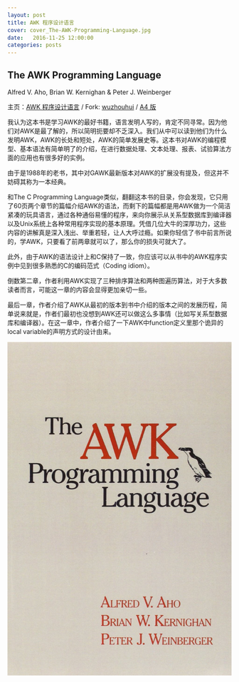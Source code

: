 ```yaml
---
layout: post
title: AWK 程序设计语言
cover: cover_The-AWK-Programming-Language.jpg
date:   2016-11-25 12:00:00
categories: posts
---
```


## The AWK Programming Language
Alfred V. Aho, Brian W. Kernighan & Peter J. Weinberger

主页：[AWK 程序设计语言](https://github.com/M-Mono/The-AWK-Programming-Language) / Fork: [wuzhouhui](https://github.com/wuzhouhui/awk) / [A4 版](https://github.com/M-Mono/The-AWK-Programming-Language/raw/master/The%20AWK%20Programming%20Language%20(A4).pdf)

我认为这本书是学习AWK的最好书籍，语言发明人写的，肯定不同寻常。因为他们对AWK是最了解的，所以简明扼要却不乏深入。我们从中可以读到他们为什么发明AWK，AWK的长处和短处，AWK的简单发展史等。这本书对AWK的编程模型、基本语法有简单明了的介绍，在进行数据处理、文本处理、报表、试验算法方面的应用也有很多好的实例。

由于是1988年的老书，其中对GAWK最新版本对AWK的扩展没有提及，但这并不妨碍其称为一本经典。

和The C Programming Language类似，翻翻这本书的目录，你会发现，它只用了60页两个章节的篇幅介绍AWK的语法，而剩下的篇幅都是用AWK做为一个简洁紧凑的玩具语言，通过各种通俗易懂的程序，来向你展示从关系型数据库到编译器以及Unix系统上各种常用程序实现的基本原理。凭借几位大牛的深厚功力，这些内容的讲解真是深入浅出、举重若轻，让人大呼过瘾。如果你轻信了书中前言所说的，学AWK，只要看了前两章就可以了，那么你的损失可就大了。

此外，由于AWK的语法设计上和C保持了一致，你应该可以从书中的AWK程序实例中见到很多熟悉的C的编码范式（Coding idiom）。

倒数第二章，作者利用AWK实现了三种排序算法和两种图遍历算法，对于大多数读者而言，可能这一章的内容会显得更加亲切一些。

最后一章，作者介绍了AWK从最初的版本到书中介绍的版本之间的发展历程，简单说来就是，作者们最初也没想到AWK还可以做这么多事情（比如写关系型数据库和编译器）。在这一章中，作者介绍了一下AWK中function定义里那个诡异的local variable的声明方式的设计由来。

![The AWK Programming Language](https://github.com/M-Mono/The-AWK-Programming-Language/raw/master/Title.jpg)
